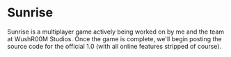 # Sunrise
Sunrise is a multiplayer game actively being worked on by me and the team at WushR00M Studios. Once the game is complete, we'll begin posting the source code for the official 1.0 (with all online features stripped of course).

